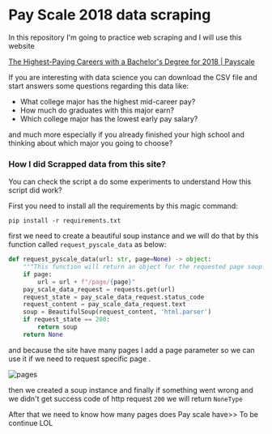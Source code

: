 # Pay Scale 2018  data scraping

In this repository I'm going to practice web scraping and I will use this website 

[The Highest-Paying Careers with a Bachelor's Degree for 2018 | Payscale](https://www.payscale.com/college-salary-report/majors-that-pay-you-back/bachelors#csr-gridpage-bottom)

If you are interesting with data science you can download the CSV file and start answers some questions regarding this data like:

- What college major has the highest mid-career pay?
- How much do graduates with this major earn?
- Which college major has the lowest early pay salary?

and much more especially if you already finished your high school and thinking about which major you going to choose? 

### How I did Scrapped data from this site?

You can check the script a do some experiments to understand How this script did work?

First you need to install all the requirements by this magic command: 

```shell
pip install -r requirements.txt
```

first we need to create a beautiful soup instance and we will do that by this function called `request_pyscale_data` as below:

```python
def request_pyscale_data(url: str, page=None) -> object:
    """This function will return an object for the requested page soup."""
    if page:
        url = url + f"/page/{page}"
    pay_scale_data_request = requests.get(url)
    request_state = pay_scale_data_request.status_code
    request_content = pay_scale_data_request.text
    soup = BeautifulSoup(request_content, 'html.parser')
    if request_state == 200:
        return soup
    return None
```

and because the site have many pages I add a page parameter so we can use it if we need to request specific page .

![pages](https://user-images.githubusercontent.com/57592040/171741074-fb6ea1dd-e1d4-4c61-9900-ac19cd8847fc.png)


then we created a soup instance and finally if something went wrong and we didn't get success code of http request `200` we will return `NoneType`



After that we need to know how many pages does Pay scale have>> To be continue LOL
